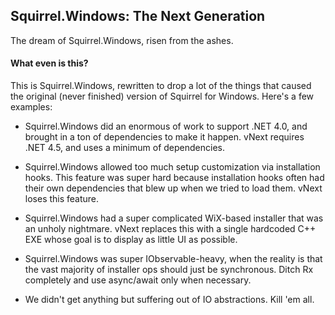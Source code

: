 ## Squirrel.Windows: The Next Generation

The dream of Squirrel.Windows, risen from the ashes.

#### What even is this?

This is Squirrel.Windows, rewritten to drop a lot of the things that caused the original (never finished) version of Squirrel for Windows. Here's a few examples:

* Squirrel.Windows did an enormous of work to support .NET 4.0, and brought in a ton of dependencies to make it happen. vNext requires .NET 4.5, and uses a minimum of dependencies.

* Squirrel.Windows allowed too much setup customization via installation hooks. This feature was super hard because installation hooks often had their own dependencies that blew up when we tried to load them. vNext loses this feature.

* Squirrel.Windows had a super complicated WiX-based installer that was an unholy nightmare. vNext replaces this with a single hardcoded C++ EXE whose goal is to display as little UI as possible.

* Squirrel.Windows was super IObservable-heavy, when the reality is that the vast majority of installer ops should just be synchronous. Ditch Rx completely and use async/await only when necessary.

* We didn't get anything but suffering out of IO abstractions. Kill 'em all.
